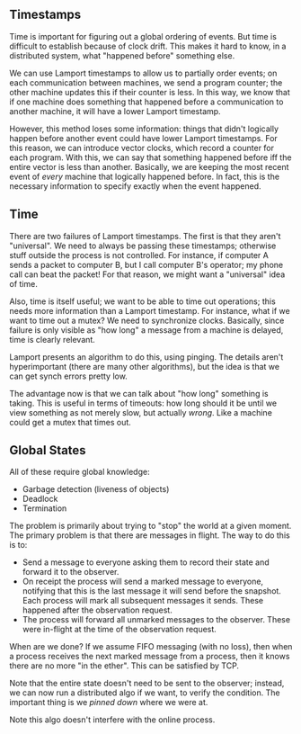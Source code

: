 ## Timestamps

Time is important for figuring out a global ordering of events. But
time is difficult to establish because of clock drift. This makes it
hard to know, in a distributed system, what "happened before"
something else.

We can use Lamport timestamps to allow us to partially order events;
on each communication between machines, we send a program counter; the
other machine updates this if their counter is less. In this way, we
know that if one machine does something that happened before a
communication to another machine, it will have a lower Lamport
timestamp.

However, this method loses some information: things that didn't
logically happen before another event could have lower Lamport
timestamps. For this reason, we can introduce vector clocks, which
record a counter for each program. With this, we can say that
something happened before iff the entire vector is less than
another. Basically, we are keeping the most recent event of *every*
machine that logically happened before. In fact, this is the necessary
information to specify exactly when the event happened.

## Time

There are two failures of Lamport timestamps. The first is that they
aren't "universal". We need to always be passing these timestamps;
otherwise stuff outside the process is not controlled. For instance,
if computer A sends a packet to computer B, but I call computer B's
operator; my phone call can beat the packet! For that reason, we might
want a "universal" idea of time.

Also, time is itself useful; we want to be able to time out
operations; this needs more information than a Lamport timestamp. For
instance, what if we want to time out a mutex? We need to synchronize
clocks. Basically, since failure is only visible as "how long" a
message from a machine is delayed, time is clearly relevant.

Lamport presents an algorithm to do this, using pinging. The details
aren't hyperimportant (there are many other algorithms), but the idea
is that we can get synch errors pretty low.

The advantage now is that we can talk about "how long" something is
taking. This is useful in terms of timeouts: how long should it be
until we view something as not merely slow, but actually *wrong*. Like
a machine could get a mutex that times out.

## Global States

All of these require global knowledge:

* Garbage detection (liveness of objects)
* Deadlock
* Termination

The problem is primarily about trying to "stop" the world at a given
moment. The primary problem is that there are messages in flight. The
way to do this is to:

* Send a message to everyone asking them to record their state and
  forward it to the observer.
* On receipt the process will send a marked message to everyone,
  notifying that this is the last message it will send before the
  snapshot. Each process will mark all subsequent messages it
  sends. These happened after the observation request.
* The process will forward all unmarked messages to the
  observer. These were in-flight at the time of the observation request.

When are we done? If we assume FIFO messaging (with no loss), then
when a process receives the next marked message from a process, then
it knows there are no more "in the ether". This can be satisfied by
TCP.

Note that the entire state doesn't need to be sent to the observer;
instead, we can now run a distributed algo if we want, to verify the
condition. The important thing is we *pinned down* where we were at.

Note this algo doesn't interfere with the online process.
